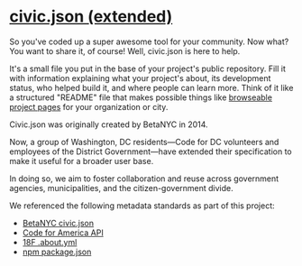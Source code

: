 # [civic.json (extended)](http://open.dc.gov/civic.json/)

So you've coded up a super awesome tool for your community. Now what? You want to share it, of course! Well, civic.json is here to help.

It's a small file you put in the base of your project's public repository. Fill it with information explaining what your project's about, its development status, who helped build it, and where people can learn more. Think of it like a structured "README" file that makes possible things like [browseable project pages](http://codefordc.org/projects/) for your organization or city.

Civic.json was originally created by BetaNYC in 2014.

Now, a group of Washington, DC residents—Code for DC volunteers and employees of the District Government—have extended their specification to make it useful for a broader user base.

In doing so, we aim to foster collaboration and reuse across government agencies, municipalities, and the citizen-government divide.

We referenced the following metadata standards as part of this project:

* [BetaNYC civic.json](https://github.com/BetaNYC/civic.json)
* [Code for America API](http://codeforamerica.org/api/#project-properties)
* [18F .about.yml](https://github.com/18F/about_yml)
* [npm package.json](https://docs.npmjs.com/files/package.json)
